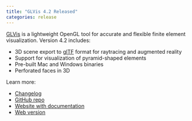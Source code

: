 ```yaml
---
title: "GLVis 4.2 Released"
categories: release
---
```


[GLVis](https://glvis.org/) is a lightweight OpenGL tool for accurate and flexible finite element visualization. Version 4.2 includes:

- 3D scene export to [glTF](https://www.khronos.org/gltf) format for raytracing and augmented reality
- Support for visualization of pyramid-shaped elements
- Pre-built Mac and Windows binaries
- Perforated faces in 3D

Learn more:
- [Changelog](https://github.com/glvis/glvis/blob/v4.2/CHANGELOG)
- [GitHub repo](https://github.com/glvis/glvis)
- [Website with documentation](https://glvis.org)
- [Web version](https://glvis.org/live)
